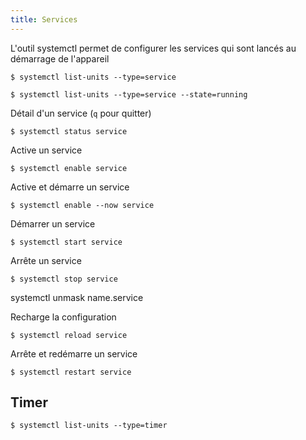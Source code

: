 ```yaml
---
title: Services
---
```


L'outil systemctl permet de configurer les services qui sont lancés au démarrage de l'appareil


```>shell
$ systemctl list-units --type=service
```

```>shell
$ systemctl list-units --type=service --state=running
```



Détail d'un service (`q` pour quitter)

```>shell
$ systemctl status service
```

Active un service

```>shell
$ systemctl enable service
```

Active et démarre un service

```>shell
$ systemctl enable --now service
```

Démarrer un service

```>shell
$ systemctl start service
```

Arrête un service

```>shell
$ systemctl stop service
```

systemctl unmask name.service

Recharge la configuration

```>shell
$ systemctl reload service
```

Arrête et redémarre un service

```>shell
$ systemctl restart service
```

## Timer

```>shell
$ systemctl list-units --type=timer
```
